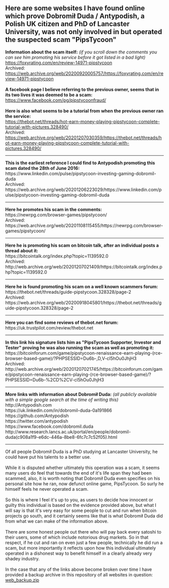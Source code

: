 ## Here are some websites I have found online which prove Dobromił Duda / Antypodish, a Polish UK citizen and PhD of Lancaster University, was not only involved in but operated the suspected scam "PipsTycoon"<br>
<b>Information about the scam itself:</b> <i>(if you scroll down the comments you can see him promoting his service before it got listed in a bad light)</i><br>
https://foxyrating.com/en/review-14971-pipstycoon<br>
Archived: https://web.archive.org/web/20200920005757/https://foxyrating.com/en/review-14971-pipstycoon<br>
<br>
<b>A facebook page I believe referring to the previous owner, seems that in its two lives it was deemed to be a scam:</b><br>
https://www.facebook.com/pg/pipstycoonfraud/<br>
<br>
<b>Here is also what seems to be a tutorial from when the previous owner ran the service:</b><br>
https://thebot.net/threads/hot-earn-money-playing-pipstycoon-complete-tutorial-with-pictures.328490/<br>
Archived: https://web.archive.org/web/20201207030359/https://thebot.net/threads/hot-earn-money-playing-pipstycoon-complete-tutorial-with-pictures.328490/<br>
<hr>
<b>This is the earliest reference I could find to Antypodish promoting this scam dated the 28th of June 2016:</b><br>
https://www.linkedin.com/pulse/pipstycoon-investing-gaming-dobromil-duda<br>
Archived: https://web.archive.org/web/20201206223029/https://www.linkedin.com/pulse/pipstycoon-investing-gaming-dobromil-duda<br>
<hr>
<b>Here he promotes his scam in the comments:</b><br>
https://newrpg.com/browser-games/pipstycoon/<br>
Archived: https://web.archive.org/web/20201108115455/https://newrpg.com/browser-games/pipstycoon/<br>
<hr>
<b>Here he is promoting his scam on bitcoin talk, after an individual posts a thread about it:</b><br>
https://bitcointalk.org/index.php?topic=1139592.0<br>
Archived: http://web.archive.org/web/20201207021409/https://bitcointalk.org/index.php?topic=1139592.0<br>
<hr>
<b>Here he is found promoting his scam on a well known scammers forum:</b><br>
https://thebot.net/threads/guide-pipstycoon.328328/page-2<br>
Archived: https://web.archive.org/web/20200918045801/https://thebot.net/threads/guide-pipstycoon.328328/page-2<br>
<hr>
<b>Here you can find some reviews of thebot.net forum:</b><br>
https://uk.trustpilot.com/review/thebot.net<br>
<hr>
<b>In this link his signature lists him as "PipsTycoon Supporter, Investor and Tester" proving he was also running the scam as well as promoting it:</b><br>
https://bitcoinforum.com/game/pipstycoon-renaissance-earn-playing-(rce-browser-based-game)/?PHPSESSID=Du6b-,D,V-cl5hOu0JhjH3<br>
Archived: http://web.archive.org/web/20201207021745/https://bitcoinforum.com/game/pipstycoon-renaissance-earn-playing-(rce-browser-based-game)/?PHPSESSID=Du6b-%2CD%2CV-cl5hOu0JhjH3<br>
<hr>
<b>More links with information about Dobromił Duda:</b> <i>(all publicly available with a simple google search at the time of writing this)</i><br>
http://Antypodish.com<br>
https://uk.linkedin.com/in/dobromil-duda-0a191866<br>
https://github.com/Antypodish<br>
https://twitter.com/antypodish<br>
https://www.facebook.com/dobromil.duda<br>
http://www.research.lancs.ac.uk/portal/en/people/dobromil-duda(c908a1f9-e6dc-446a-8be8-6fc7c7c52f05).html<br>
<hr>
Of all people Dobromił Duda is a PhD studying at Lancaster University, he could have put his talents to a better use.<br>
<br>
While it is disputed whether ultimately this operation was a scam, it seems many users do feel that towards the end of it's life span they had been scammed, also, it is worth noting that Dobromił Duda even specifies on his personal site how he ran, now defunct online game, PipsTycoon. So surly he himself feels he never operated a scam.<br>
<br>
So this is where I feel it's up to you, as users to decide how innocent or guilty this individual is based on the evidence provided above, but what I will say is that it's very easy for some people to cut and run when bitcoin projects go south, and it certainly seems like that is what Dobromił Duda did from what we can make of the information above.<br>
<br>
There are some honest people out there who will pay back every satoshi to their users, some of which include notorious drug markets. So in that respect, if he cut and ran on even just a few people, technically he did run a scam, but more importantly it reflects upon how this individual ultimately operated in a dishonest way to benefit himself in a clearly already very shadey industry.<br>
<br>
In the case that any of the links above become broken over time I have provided a backup archive in this repository of all websites in question: <a href="https://github.com/AntyScammer/Antypodish/archive/main.zip">web_backup.zip</a>

